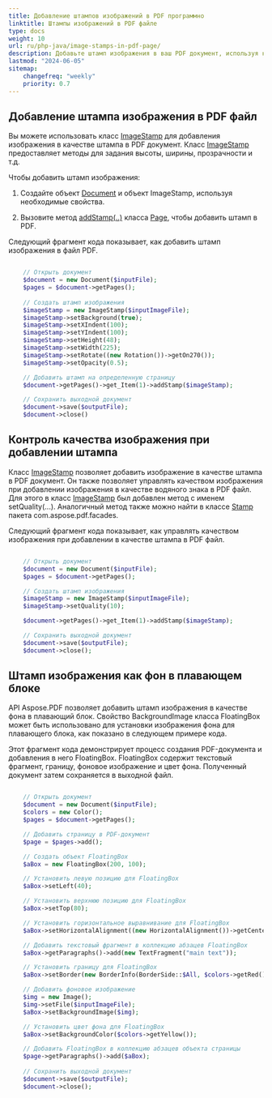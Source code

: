 ```yaml
---
title: Добавление штампов изображений в PDF программно 
linktitle: Штампы изображений в PDF файле
type: docs
weight: 10
url: ru/php-java/image-stamps-in-pdf-page/
description: Добавьте штамп изображения в ваш PDF документ, используя класс ImageStamp с библиотекой Aspose.PDF для PHP через Java.
lastmod: "2024-06-05"
sitemap:
    changefreq: "weekly"
    priority: 0.7
---
```


## Добавление штампа изображения в PDF файл

Вы можете использовать класс [ImageStamp](https://reference.aspose.com/pdf/java/com.aspose.pdf/ImageStamp) для добавления изображения в качестве штампа в PDF документ. Класс [ImageStamp](https://reference.aspose.com/pdf/java/com.aspose.pdf/ImageStamp) предоставляет методы для задания высоты, ширины, прозрачности и т.д.

Чтобы добавить штамп изображения:

1. Создайте объект [Document](https://reference.aspose.com/pdf/java/com.aspose.pdf/Document) и объект ImageStamp, используя необходимые свойства.

1. Вызовите метод [addStamp(..)](https://reference.aspose.com/pdf/java/com.aspose.pdf/Page#addStamp-com.aspose.pdf.Stamp-) класса [Page](https://reference.aspose.com/pdf/java/com.aspose.pdf/Page), чтобы добавить штамп в PDF.

Следующий фрагмент кода показывает, как добавить штамп изображения в файл PDF.

```php

    // Открыть документ
    $document = new Document($inputFile);        
    $pages = $document->getPages();
  
    // Создать штамп изображения
    $imageStamp = new ImageStamp($inputImageFile);
    $imageStamp->setBackground(true);
    $imageStamp->setXIndent(100);
    $imageStamp->setYIndent(100);
    $imageStamp->setHeight(48);
    $imageStamp->setWidth(225);
    $imageStamp->setRotate((new Rotation())->getOn270());
    $imageStamp->setOpacity(0.5);

    // Добавить штамп на определенную страницу
    $document->getPages()->get_Item(1)->addStamp($imageStamp);

    // Сохранить выходной документ
    $document->save($outputFile);
    $document->close()
```

## Контроль качества изображения при добавлении штампа

Класс [ImageStamp](https://reference.aspose.com/pdf/java/com.aspose.pdf/ImageStamp) позволяет добавить изображение в качестве штампа в PDF документ.
 Он также позволяет управлять качеством изображения при добавлении изображения в качестве водяного знака в PDF файл. Для этого в класс [ImageStamp](https://reference.aspose.com/pdf/java/com.aspose.pdf/ImageStamp) был добавлен метод с именем setQuality(...). Аналогичный метод также можно найти в классе [Stamp](https://reference.aspose.com/pdf/java/com.aspose.pdf/Stamp) пакета com.aspose.pdf.facades.

Следующий фрагмент кода показывает, как управлять качеством изображения при добавлении в качестве штампа в PDF файл.

```php

    // Открыть документ
    $document = new Document($inputFile);        
    $pages = $document->getPages();

    // Создать штамп изображения
    $imageStamp = new ImageStamp($inputImageFile);
    $imageStamp->setQuality(10);

    $document->getPages()->get_Item(1)->addStamp($imageStamp);

    // Сохранить выходной документ
    $document->save($outputFile);
    $document->close();        
```

## Штамп изображения как фон в плавающем блоке

API Aspose.PDF позволяет добавить штамп изображения в качестве фона в плавающий блок. Свойство BackgroundImage класса FloatingBox может быть использовано для установки изображения фона для плавающего блока, как показано в следующем примере кода.

Этот фрагмент кода демонстрирует процесс создания PDF-документа и добавления в него FloatingBox. FloatingBox содержит текстовый фрагмент, границу, фоновое изображение и цвет фона. Полученный документ затем сохраняется в выходной файл.

```php

    // Открыть документ
    $document = new Document($inputFile);
    $colors = new Color();
    $pages = $document->getPages();

    // Добавить страницу в PDF-документ
    $page = $pages->add();

    // Создать объект FloatingBox
    $aBox = new FloatingBox(200, 100);

    // Установить левую позицию для FloatingBox
    $aBox->setLeft(40);

    // Установить верхнюю позицию для FloatingBox
    $aBox->setTop(80);

    // Установить горизонтальное выравнивание для FloatingBox
    $aBox->setHorizontalAlignment((new HorizontalAlignment())->getCenter());

    // Добавить текстовый фрагмент в коллекцию абзацев FloatingBox
    $aBox->getParagraphs()->add(new TextFragment("main text"));

    // Установить границу для FloatingBox
    $aBox->setBorder(new BorderInfo(BorderSide::$All, $colors->getRed()));

    // Добавить фоновое изображение
    $img = new Image();
    $img->setFile($inputImageFile);
    $aBox->setBackgroundImage($img);

    // Установить цвет фона для FloatingBox
    $aBox->setBackgroundColor($colors->getYellow());

    // Добавить FloatingBox в коллекцию абзацев объекта страницы
    $page->getParagraphs()->add($aBox);
    
    // Сохранить выходной документ
    $document->save($outputFile);
    $document->close();
```